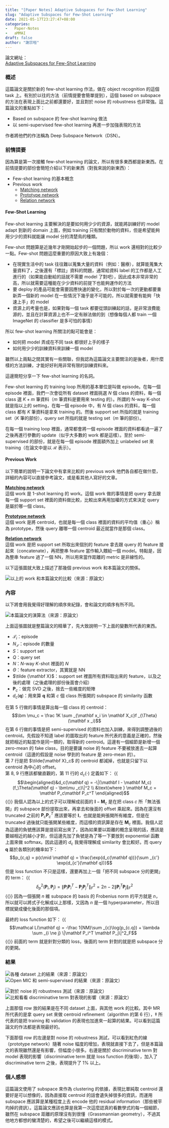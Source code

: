 ```yaml
---
title: "[Paper Notes] Adaptive Subspaces for Few-Shot Learning"
slug: "Adaptive Subspaces for Few-Shot Learning"
date: 2021-05-17T23:27:47+08:00
categories:
-   Paper-Notes
-   aMMAI
draft: false
author: "謝宗晅"
---
```


論文網址：\
[Adaptive Subspaces for Few-Shot Learning](https://openaccess.thecvf.com/content_CVPR_2020/papers/Simon_Adaptive_Subspaces_for_Few-Shot_Learning_CVPR_2020_paper.pdf)

### 概述

這篇論文是關於新的 few-shot learning 作法，做在 object recognition 的這個 task 上。有別於以往的方法（前情提要會簡單提到），這個 based on subspace 的方法在表現上面比之前都還要好，並且對於 noise 的 robustness 也非常強。這篇論文的重點如下：
* Based on subspace 的 few-shot learning 做法
* 以 semi-supervised few-shot learning 再進一步加強表現的方法

作者將他們的作法稱為 Deep Subspace Network（DSN）。

### 前情提要

因為算是第一次接觸 few-shot learning 的論文，所以有很多東西都是新東西。在前情提要的部份會簡短介紹以下的新東西（對我來說的新東西）：
* Few-shot learning 的基本概念
* Previous work
    * [Matching network](https://arxiv.org/abs/1606.04080)
    * [Prototype network](https://arxiv.org/abs/1703.05175)
    * [Relation network](https://arxiv.org/abs/1711.06025)

#### Few-Shot Learning

Few-shot learning 主要解決的是要如何用少少的資源，就能將訓練好的 model adapt 到新的 domain 上面，例如 training 只有關於動物的資料，但是希望能夠用少少的資料就能讓 model 分的清楚鳥的種類。

Few-shot 問題算是近幾年才剛開始起步的一個問題，所以 work 還相對的比較少一點。Few-shot 問題這麼重要的原因大致上有幾個：
* 在現實生活中的 task 往往難以蒐集大量的資料（例如：醫療），就算能蒐集大量資料了，之後還有「標註」資料的問題，通常給資料 label 的工作都是人工進行的（如果能自動給的話就不需要 model 了對吧），因此成本非常非常的高，所以就需要這種能在少少資料的前提下也能夠運作的方法
* 要 deploy 的產品可能會需要因應快速的變化，所以對於每一次的更動都要重新弄一個新的 model 在一些情況下幾乎是不可能的，所以就需要有能夠「快速上手」的 model
* 資源上的考量也是，如果對每一個 task 都要從頭訓練起的話，是非常浪費能源的，並且在計算資源上也不一定有辦法做的到（想像每個人都 train 一個 ImageNet 的 classifier 是多可怕的事情）

所以 few-shot learning 所關注的點可能會是：
* 如何把 model 弄成在不同 task 都很好上手的樣子
* 如何用少少的訓練資料來訓練一個 model

雖然以上兩點之間其實有一些關聯，但我認為這篇論文主要關注的是後者，用什麼樣的方法訓練，才能好好利用非常有限的訓練資料來。

這邊簡短分享一下 few-shot learning 的名詞。

Few-shot learning 的 training loop 所用的基本單位是叫做 episode。在每一個 episode 裡面，我們一次會從所有 dataset 裡面挑選 $N$ 個 class 的資料，每一個 class 選 $K+m$ 筆資料（$m$ 筆資料是要用來 testing 的）。所謂的 N-way K-shot 就是指以上的 setting，在每一個 episode 中，有 $N$ 個 class 的資料，每一個 class 都有 $K$ 筆資料是拿來 training 的。然後 support set 所指的就是 training set（$K$ 筆的部份），query set 所指的就是 testing set（$m$ 筆的部份）。

在每一個 training loop 裡面，通常都會將一個 episode 裡面的資料都看過一遍了之後再進行參數的 update（似乎大多數的 work 都是這樣）。至於 semi-supervised 的部份，就是在每一個 episode 裡面額外加上 unlabeled set 來 training（在論文中是以 $\mathcal R$ 表示）。

#### Previous Work

以下簡單的說明一下論文中有拿來比較的 previous work 他們各自都在做什麼，詳細的內容可以直接參考論文，或是看其他人寫好的文章。

**[Matching network](https://arxiv.org/abs/1606.04080)**\
這個 work 是 1-shot learning 的 work。這個 work 做的事情是把 query 拿去跟每一個 support set 裡面的資料做比較，比較出來再用加權的方式來決定 query 是屬於哪一個 class。

**[Prototype network](https://arxiv.org/abs/1703.05175)**\
這個 work 是將 centroid，也就是每一個 class 裡面的資料的平均值（重心）稱為 prototype，然後 query 離哪一個 centroid 最近就當作是那個 class。

**[Relation network](https://arxiv.org/abs/1711.06025)**\
這個 work 是把 support set 所取出來個別的 feature 拿去跟 query 的 feature 接起來（concatenate），再把整串 feature 當作輸入餵給一個 model。特點是，因為整串 feature 過了一個 NN，所以用來當作距離的 metric 是非線性的。

以下這張圖就大致上描述了那幾個 previous work 和本篇論文的關係。

![以上的 work 和本篇論文的比較（來源：原論文）](previous.png)

### 內容

以下將會用我覺得好理解的順序來紀錄，會和論文的順序有所不同。

![本篇論文的演算法（來源：原論文）](algo.png)

上面這張圖就是整篇論文的精華了，先大致說明一下上面的變數所代表的東西。
* $\mathcal T_i$：episode
* $N_{\mathcal T}$：episode 的數量
* $S$：support set
* $Q$：query set
* $N$：$N$-way $K$-shot 裡面的 $N$
* $\Theta$：feature extractor，其實就是 NN
* $\tilde {\mathbf X}$：support set 裡面所有資料取出來的 feature，以及之後的處理（之後處理的部份後面會介紹）
* $\mathbf P_c$：做完 SVD 之後，捨去一些維度的矩陣
* $d_c(\mathbf q)$：用來算 $\mathbf q$ 和第 $c$ 個 class 所張開的 subspace 的 similarity 函數

在第 5 行做的事情是算出每一個 class 的 centroid：
$$\bm \mu_c = \frac 1K \sum _{\mathbf x_i \in \mathbf X_c}f _{\Theta}(\mathbf x _i)$$
在第 6 行做的事情是把 semi-supervised 的資料也加入訓練，來得到調整過後的 centroid。先假設不知道 label 的圖取出的 feature 所代表的意義是正確的，然後就把相近的點當作是同一類的，取得新的 centroid。這邊有一個細節是新增一個 zero-mean 的 fake class，目的是要讓 noise 的 feature 不要被放進去一起算 centroid（這邊的假設是 noise 學到的 feature 是 zero-mean 的）。\
第 7 行是把 $\tilde{\mathbf X}_c$ 的 centroid 都減掉，也就是只留下以 centroid 為中心的 offset。\
第 8, 9 行應該都蠻直觀的，第 11 行的 $d_c(\cdot)$ 定義如下：
{{<math>}}
$$\begin{aligned}&d_c(\mathbf q) = -\|(\mathbf I - \mathbf M_c)(f_\Theta(\mathbf q) - \bm\mu _c)\|^2 \\
&\text{where } \mathbf M_c = \mathbf P_c\mathbf P_c^T \end{aligned}$$
{{</math>}}
我個人認為以上的式子可以理解成前面的 $\mathbf I - \mathbf M_c$ 是在把 class $c$ 所「無法張開」的 subspace 部份提取出來，再拿去和後面的 offset 乘起來。因為在還沒有 truncated 之前的 $\mathbf P_c\mathbf P^T_c$ 應該要等於 $\mathbf I$，也就是能夠張開所有維度，但是在 truncated 過後就只能張開某些維度，而這樣的資訊算是存在 $\mathbf M_c$ 裡面。我個人認為這邊的負號應該算是提前寫出來了，因為如果要以距離的概念呈現的話，應該是要越相近的越小才對，但這邊先加了負號是為了等一下要放到 exponential 函數上面來做 softmax。因此這邊的 $d_c$ 我覺得理解成 similarity 會比較好。而 query $\mathbf q$ 屬於各類別的機率如下：
$$p_{c,q} = p(c\mid \mathbf q) = \frac{\exp(d_c(\mathbf q))}{\sum _{c'} \exp(d_{c'}(\mathbf q))}$$
但是 loss function 不只是這樣，還要再加上一個「把不同 subspace 分的更開」的 term：
{{<math>}}
$$\delta^2_p(\mathbf P_i, \mathbf P_j) = \Big\|\mathbf P_i\mathbf P_i^T - \mathbf P_j\mathbf P_j^T\Big\|^2_F = 2n - 2\|\mathbf P_i^T\mathbf P_j\|^2_F$$
{{</math>}}
因為一個張開 $n$ 維 subspace 的 basis 的 Frobenius norm 的平方就是 $n$，所以就可以將式子化解成以上那樣，又因為 $n$ 是一個 hyperparameter，所以目標就變成優化後面的那個項。

最終的 loss function 如下：
{{<math>}}
$$\mathcal L(\mathbf q) = -\frac 1{NM}\sum _{c}\log(p_{c.q}) + \lambda \sum _{i \ne j} \|\mathbf P_i^T \mathbf P_j\|^2_F$$
{{</math>}}
前面的 term 就是針對分類的 loss，後面的 term 針對的就是把 subspace 分的更開。

### 結果

![各種 dataset 上的結果（來源：原論文）](result1.png)![Open MIC 和 semi-supervised 的結果（來源：原論文）](result2.png)

![對於 noise 的 robustness 測試（來源：原論文）](result3.png)![比較看看 discriminative term 對表現的影響（來源：原論文）](result4.png)

上面那個 row 放的結果是在不同 dataset 上面，與其他 work 的比較。其中 MR 所代表的是拿 query set 來做 centroid refinement（algorithm 的第 6 行），$\ddag$ 所代表的是把 training 和 validation 的表現也加進來一起算的結果。可以看到這篇論文的作法都是表現最好的。

下面那個 row 的左邊是對 noise 的 robustness 測試，可以看到紅色的線（prototype network）隨著 noise 幅度的增加，表現就直接下去了，但是本篇論文的表現雖然還是有影響，但幅度小很多。右邊是關於 discriminative term 對 model 表現的影響（discriminative term 就是 loss function 的後項），加入了 discriminative term 之後，表現提升了 1% 以上。

### 個人感想

這篇論文使用了 subspace 來作為 clustering 的依據，表現比單純取 centroid 還要好是可以想像的，因為直接取 centroid 的話會遺失掉很多的資訊，而運用 subspace 應該算是某種程度上去 encode 他的 residual information（那些被平均掉的資訊）。這篇論文應該也算是我第一次這麼認真的看數學式的每一個細節，雖然在 subspace 距離的原理沒有到很懂（Grassmannian geometry），不過其他地方都想的蠻清楚的，希望之後可以繼續這樣的模式。
